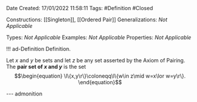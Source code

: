<br />
<br />

Date Created: 17/01/2022 11:58:11
Tags: #Definition #Closed

Constructions: [[Singleton]], [[Ordered Pair]]
Generalizations: _Not Applicable_

Types: _Not Applicable_
Examples: _Not Applicable_ 
Properties: _Not Applicable_

!!! ad-Definition Definition.

Let $x$ and $y$ be sets and let $z$ be any set asserted by the Axiom of Pairing. The **pair set of $x$ and $y$** is the set
$$\begin{equation}
    \l\{x,y\r\}\coloneqq\l\{w\in z\mid w=x\lor w=y\r\}.
\end{equation}$$

--- admonition
